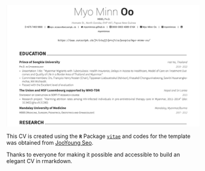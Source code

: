 [![](img/cvPreview.png)](https://github.com/akirosingh/CV/blob/master/CV.pdf)

This CV is created using the **`R`** Package [`vitae`](https://github.com/mitchelloharawild/vitae) and codes for the template was obtained from [JooYoung Seo](https://github.com/jooyoungseo/jy_CV). 

Thanks to everyone for making it possible and accessible to build an elegant CV in rmarkdown.